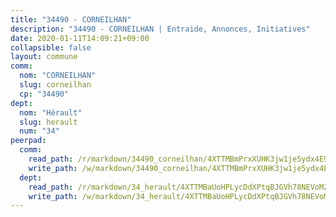 ```yaml
---
title: "34490 - CORNEILHAN"
description: "34490 - CORNEILHAN | Entraide, Annonces, Initiatives"
date: 2020-01-11T14:09:21+09:00
collapsible: false
layout: commune
comm:
  nom: "CORNEILHAN"
  slug: corneilhan
  cp: "34490"
dept:
  nom: "Hérault"
  slug: herault
  num: "34"
peerpad:
  comm:
    read_path: /r/markdown/34490_corneilhan/4XTTMBmPrxXUHK3jw1je5ydx4E9BTquk4Zg9BmbKsqRrEBnvV
    write_path: /w/markdown/34490_corneilhan/4XTTMBmPrxXUHK3jw1je5ydx4E9BTquk4Zg9BmbKsqRrEBnvV-K3TgU8VaqSKGWJd8CkHcDYqYw4XkzcScQUv3GyqyZKazvGmkQqBVDuNJWpjLLn79XpYswDPgNHbd6a2uDeQHrDpxFx2AYukZDKtfUmVaQSbN7FKESd1q6RwNznQ3tQoGybZQ9gfj
  dept:
    read_path: /r/markdown/34_herault/4XTTMBaUoHPLycDdXPtqBJGVh78NEVoMZNyf8Wnh1X5DK6Ew8
    write_path: /w/markdown/34_herault/4XTTMBaUoHPLycDdXPtqBJGVh78NEVoMZNyf8Wnh1X5DK6Ew8-K3TgTd4rzWVX1F82NgGyNepGUxhqCmodCALjxNZeEdBQWQhd1NJYx1gHMW9QBLL6sN41ALXRejLsG2VetgVferfVncrvVCz47dChJvN8ouQLRMdWs4KpxKPeRYR1nspmhzdBqF8J
---
```


